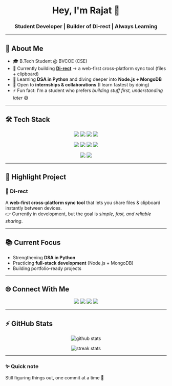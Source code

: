 <!-- Banner / Header -->
<h1 align="center">Hey, I'm Rajat 👋</h1>
<h3 align="center">Student Developer | Builder of Di-rect | Always Learning</h3>

---

## 🚀 About Me
- 🎓 B.Tech Student @ BVCOE (CSE)  
- 🔭 Currently building **[Di-rect](#)** → a web-first cross-platform sync tool (files + clipboard)  
- 🌱 Learning **DSA in Python** and diving deeper into **Node.js + MongoDB**  
- 💼 Open to **internships & collaborations** (I learn fastest by doing)  
- ⚡ Fun fact: I'm a student who prefers *building stuff first, understanding later* 😅  

---

## 🛠️ Tech Stack
<p align="center">
  <!-- Languages -->
  <img src="https://img.shields.io/badge/Python-3776AB?style=for-the-badge&logo=python&logoColor=white" />
  <img src="https://img.shields.io/badge/C-00599C?style=for-the-badge&logo=c&logoColor=white" />
  <img src="https://img.shields.io/badge/C++-00599C?style=for-the-badge&logo=cplusplus&logoColor=white" />
  <img src="https://img.shields.io/badge/JavaScript-F7DF1E?style=for-the-badge&logo=javascript&logoColor=black" />
</p>

<p align="center">
  <!-- Frameworks & Tools -->
  <img src="https://img.shields.io/badge/Node.js-339933?style=for-the-badge&logo=node.js&logoColor=white" />
  <img src="https://img.shields.io/badge/Express.js-000000?style=for-the-badge&logo=express&logoColor=white" />
  <img src="https://img.shields.io/badge/MongoDB-4EA94B?style=for-the-badge&logo=mongodb&logoColor=white" />
  <img src="https://img.shields.io/badge/Git-F05032?style=for-the-badge&logo=git&logoColor=white" />
</p>

<p align="center">
  <!-- Frontend -->
  <img src="https://img.shields.io/badge/HTML5-E34F26?style=for-the-badge&logo=html5&logoColor=white" />
  <img src="https://img.shields.io/badge/CSS3-1572B6?style=for-the-badge&logo=css3&logoColor=white" />
</p>

---

## 📌 Highlight Project
### 🔹 Di-rect
A **web-first cross-platform sync tool** that lets you share files & clipboard instantly between devices.  
👉 Currently in development, but the goal is *simple, fast, and reliable sharing*.  

---

## 📚 Current Focus
- Strengthening **DSA in Python**  
- Practicing **full-stack development** (Node.js + MongoDB)  
- Building portfolio-ready projects  

---

## 🌐 Connect With Me
<p align="center">
  <a href="https://www.linkedin.com/in/rajatnath-mishra-411499276/"><img src="https://img.shields.io/badge/LinkedIn-0077B5?style=for-the-badge&logo=linkedin&logoColor=white"/></a>
  <a href="https://x.com/RajatnathMishra"><img src="https://img.shields.io/badge/Twitter-1DA1F2?style=for-the-badge&logo=twitter&logoColor=white"/></a>
  <a href="https://www.instagram.com/_rajatnath_/"><img src="https://img.shields.io/badge/Instagram-E4405F?style=for-the-badge&logo=instagram&logoColor=white"/></a>
  <a href="mailto:rajat.mishra.dev@gmail.com"><img src="https://img.shields.io/badge/Email-D14836?style=for-the-badge&logo=gmail&logoColor=white"/></a>
</p>

---

## ⚡ GitHub Stats
<p align="center">
  <img src="https://github-readme-stats.vercel.app/api?username=RajatnathMishra&show_icons=true&theme=tokyonight" alt="github stats" />
</p>

<p align="center">
  <img src="https://github-readme-streak-stats.herokuapp.com/?user=RajatnathMishra&theme=tokyonight" alt="streak stats" />
</p>

---

### ✨ Quick note
Still figuring things out, one commit at a time 🚀  
